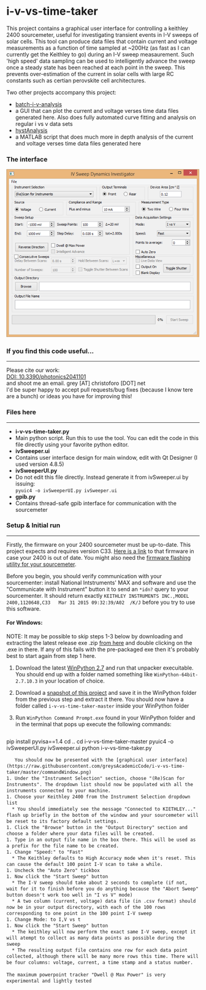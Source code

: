 i-v-vs-time-taker
=================

This project contains a graphical user interface for controlling a keithley 2400 sourcemeter, useful for investigating transient events in I-V sweeps of solar cells. This tool can produce data files that contain current and voltage measurements as a function of time sampled at ~200Hz (as fast as I can currently get the Keithley to go) during an I-V sweep measaurement. Such 'high speed' data sampling can be used to intelligently advance the sweep once a steady state has been reached at each point in the sweep. This prevents over-estimation of the current in solar cells with large RC constants such as certian perovskite cell architectures.

Two other projects accompany this project:
- [batch-i-v-analysis](https://github.com/greysAcademicCode/batch-iv-analysis)
 - a GUI that can plot the current and voltage verses time data files generated here. Also does fully automated curve fitting and analysis on regular i vs v data sets
- [hystAnalysis](https://github.com/greysAcademicCode/hystAnalysis)
 - a MATLAB script that does much more in depth analysis of the current and voltage verses time data files generated here

### The interface
![interface](https://raw.githubusercontent.com/greysAcademicCode/i-v-vs-time-taker/master/commandWindow.png)

### If you find this code useful...
---
Please cite our work:  
[DOI: 10.3390/photonics2041101](http://www.mdpi.com/2304-6732/2/4/1101/htm)  
and shoot me an email. grey [AT] christoforo [DOT] net  
I'd be super happy to accept pull requests/bug fixes (because I know tere are a bunch) or ideas you have for improving this!

### Files here
---
- **i-v-vs-time-taker.py**
 - Main python script. Run this to use the tool. You can edit the code in this file directly using your favorite python editor.
- **ivSweeper.ui**
 - Contains user interface design for main window, edit with Qt Designer (I used version 4.8.5)
- **ivSweeperUI.py**
 - Do not edit this file directly. Instead generate it from ivSweeper.ui by issuing:  
`pyuic4 -o ivSweeperUI.py ivSweeper.ui`
- **gpib.py**
 - Contains thread-safe gpib interface for communication with the sourcemeter

###  Setup & Initial run
---
Firstly, the firmware on your 2400 sourcemeter must be up-to-date. This project expects and requires version C33. [Here is a link](http://www.tek.com/source-measure-units/2400-software/2400-series-firmware-revision-c33) to that firmware in case your 2400 is out of date. You might also need the [firmware flashing utility for your sourcemeter](http://www.tek.com/software/FLASH-WIZARD/C12). 

Before you begin, you should verify communication with your sourcementer: install National Intstruments' MAX and software and use the "Communicate with Instrument" button it to send an `*idn?` query to your sourcementer. It should return exactly `KEITHLEY INSTRUMENTS INC.,MODEL 2400,1120648,C33   Mar 31 2015 09:32:39/A02  /K/J` before you try to use this software.

#### For Windows:  
NOTE: It may be possible to skip steps 1-3 below by downloading and extracting the latest release exe .zip [from here](https://github.com/greysAcademicCode/i-v-vs-time-taker/releases/latest) and double clicking on the .exe in there. If any of this fails with the pre-packaged exe then it's probably best to start again from step 1 here.

1. Download the latest [WinPython 2.7](http://winpython.github.io/#releases) and run that unpacker execuitable. You should end up with a folder named something like `WinPython-64bit-2.7.10.3` in your location of choice. 
1. Download a [snapshot of this project](https://github.com/greysAcademicCode/i-v-vs-time-taker/archive/master.zip) and save it in the WinPython folder from the previous step and extract it there. You should now have a folder called `i-v-vs-time-taker-master` inside your WinPython folder  
1. Run `WinPython Command Prompt.exe` found in your WinPython folder and in the terminal that pops up execute the following commands: 


   ```bash
pip install pyvisa==1.4
cd ..
cd i-v-vs-time-taker-master
pyuic4 -o ivSweeperUI.py ivSweeper.ui
python i-v-vs-time-taker.py
```
   You should now be presented with the [graphical user interface](https://raw.githubusercontent.com/greysAcademicCode/i-v-vs-time-taker/master/commandWindow.png)
1. Under the "Instrument Selection" section, choose "(Re)Scan for Instruments". The dropdown list should now be populated with all the instruments connected to your machine.
1. Choose your Keithley 2400 from the Instrument Selection dropdown list
  * You should immediately see the message "Connected to KIETHLEY..." flash up briefly in the bottom of the window and your sourcemeter will be reset to its factory default settings.
1. Click the "Browse" button in the "Output Directory" section and choose a folder where your data files will be created.
1. Type in an output file name in the box there. This will be used as a prefix for the file name to be created.
1. Change "Speed:" to "Fast"
  * The Keithley defaults to High Accuracy mode when it's reset. This can cause the default 100 point I-V scan to take a while.
1. Uncheck the "Auto Zero" tickbox
1. Now click the "Start Sweep" button
  * The I-V sweep should take about 2 seconds to complete (if not, wait for it to finish before you do anything because the "Abort Sweep" button doesn't work too well in "I vs V" mode)
  * A two column (current, voltage) data file (in .csv format) should now be in your output directory, with each of the 100 rows corresponding to one point in the 100 point I-V sweep
1. Change Mode: to I,V vs t
1. Now click the "Start Sweep" button
  * The keithley will now perform the exact same I-V sweep, except it will atempt to collect as many data points as possible during the sweep
  * The resulting output file contains one row for each data point collected, although there will be many more rows this time. There will be four columns: voltage, current, a time stamp and a status number.

The maximum powerpoint tracker "Dwell @ Max Power" is very experimental and lightly tested
